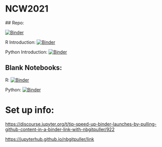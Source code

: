 # NCW2021

## Repo:

[![Binder](https://mybinder.org/badge_logo.svg)](https://mybinder.org/v2/gh/MatthewJWhittle/NCW2021-env/main?urlpath=git-pull?repo=https://github.com/MatthewJWhittle/NCW2021)


R Introduction:
[![Binder](https://mybinder.org/badge_logo.svg)](https://mybinder.org/v2/gh/MatthewJWhittle/NCW2021-env/main?urlpath=git-pull%3Frepo%3Dhttps%253A%252F%252Fgithub.com%252FMatthewJWhittle%252FNCW2021%26urlpath%3Dtree%252FNCW2021%252FIntroduction-R.ipynb%26branch%3Dmain)

Python Introduction:
[![Binder](https://mybinder.org/badge_logo.svg)](https://mybinder.org/v2/gh/MatthewJWhittle/NCW2021-env/main?urlpath=git-pull%3Frepo%3Dhttps%253A%252F%252Fgithub.com%252FMatthewJWhittle%252FNCW2021%26urlpath%3Dtree%252FNCW2021%252FIntroduction-Python.ipynb%26branch%3Dmain)

## Blank Notebooks:

R:
[![Binder](https://mybinder.org/badge_logo.svg)](https://mybinder.org/v2/gh/MatthewJWhittle/NCW2021-env/main?urlpath=git-pull%3Frepo%3Dhttps%253A%252F%252Fgithub.com%252FMatthewJWhittle%252FNCW2021%26urlpath%3Dtree%252FNCW2021%252FR-Blank.ipynb%26branch%3Dmain)


Python:
[![Binder](https://mybinder.org/badge_logo.svg)](https://mybinder.org/v2/gh/MatthewJWhittle/NCW2021-env/main?urlpath=git-pull%3Frepo%3Dhttps%253A%252F%252Fgithub.com%252FMatthewJWhittle%252FNCW2021%26urlpath%3Dtree%252FNCW2021%252FPython-Blank.ipynb%26branch%3Dmain)



# Set up info:
https://discourse.jupyter.org/t/tip-speed-up-binder-launches-by-pulling-github-content-in-a-binder-link-with-nbgitpuller/922

https://jupyterhub.github.io/nbgitpuller/link
